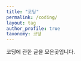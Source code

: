 ```yaml
---
title: "코딩"
permalink: /coding/
layout: tag
author_profile: true
taxonomy: 코딩
---
```


코딩에 관한 글을 모은곳입니다.